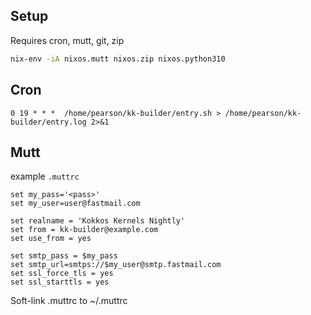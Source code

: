 
## Setup

Requires cron, mutt, git, zip

```bash
nix-env -iA nixos.mutt nixos.zip nixos.python310
```

## Cron

```cron
0 19 * * *	/home/pearson/kk-builder/entry.sh > /home/pearson/kk-builder/entry.log 2>&1
```

## Mutt

example `.muttrc`
```
set my_pass='<pass>'
set my_user=user@fastmail.com

set realname = 'Kokkos Kernels Nightly'
set from = kk-builder@example.com
set use_from = yes

set smtp_pass = $my_pass
set smtp_url=smtps://$my_user@smtp.fastmail.com
set ssl_force_tls = yes
set ssl_starttls = yes
```

Soft-link .muttrc to ~/.muttrc

